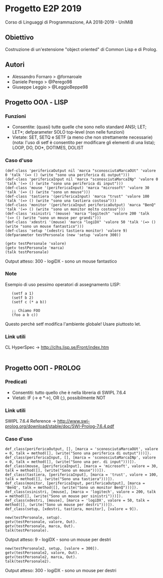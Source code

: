 # Progetto E2P 2019
Corso di Linguaggi di Programmazione, AA 2018-2019 - UniMiB

## Obiettivo
Costruzione di un'estensione "object oriented" di Common Lisp e di Prolog.

## Autori
- Alessandro Fornaro > @fornaroale <br />
- Daniele Perego > @Perego98 <br />
- Giuseppe Leggio > @LeggioBeppe98

## Progetto OOΛ - LISP

### Funzioni
* Consentite: (quasi) tutte quelle che sono nello standard ANSI; LET; LET*; defparameter SOLO top-level (non nelle funzioni)
* Vietate: SET, SETQ e SETF (a meno che non strettamente necessarie) (nota: l'uso di setf è consentito per modificare gli elementi di una lista); LOOP, DO, DO*, DOTIMES, DOLIST

### Caso d'uso
```
(def-class 'perifericaOutput nil 'marca "sconosciutaMarcaOUt" 'valore 0 'talk '(=> () (write "sono una periferica di output")))
(def-class 'perifericaInput nil 'marca "sconosciutaMarcaINp" 'valore 0 'talk '(=> () (write "sono una periferica di input")))
(def-class 'mouse '(perifericaInput) 'marca "microsoft" 'valore 30 'talk '(=> () (write "sono un mouse")))
(def-class 'tastiera '(perifericaInput) 'marca "trust" 'valore 100 'talk '(=> () (write "sono una tastiera costosa")))
(def-class 'monitor '(perifericaInput perifericaOutput) 'marca "BenQ" 'talk '(=> () (write "sono un monitor molto costoso")))
(def-class 'xsinistri '(mouse) 'marca "logitech" 'valore 200 'talk '(=> () (write "sono un mouse per grandi")))
(def-class 'xdestri '(mouse) 'marca "logiDX" 'valore 50 'talk '(=> () (write "sono un mouse fantastico")))
(def-class 'setup '(xdestri tastiera monitor) 'valore 9)
(defparameter testPersonale (new 'setup 'valore 300))

(getv testPersonale 'valore)
(getv testPersonale 'marca)
(talk testPersonale)
```
Output atteso: 300 - logiDX - sono un mouse fantastico

### Note
Esempio di uso pessimo operatori di assegnamento LISP:
```(progn
   (setf a 1)
   (setf b 2)
   (setf c (* a b))
   
   ;; Chiamo FOO
   (foo a b c))
```
Questo perchè setf modifica l'ambiente globale! Usare piuttosto let.
   
### Link utili
CL HyperSpec -> http://clhs.lisp.se/Front/index.htm <br /><br />

## Progetto OOΠ - PROLOG

### Predicati
* Consentiti: tutto quello che è nella libreria di SWIPL 7.6.4
* Vietati: IF (-> e *->), OR (;), possibilmente NOT

### Link utili
SWIPL 7.6.4 Reference  -> http://www.swi-prolog.org/download/stable/doc/SWI-Prolog-7.6.4.pdf <br />

### Caso d'uso
```
def_class(perifericaOutput, [], [marca = 'sconosciutaMarcaOUt', valore = 0, talk = method([], (write("Sono una periferica di output")))]).
def_class(perifericaInput, [], [marca = 'sconosciutaMarcaINp', valore = 0, talk = method([], (write("Sono una per. di input")))]).
def_class(mouse, [perifericaInput], [marca = 'microsoft', valore = 30, talk = method([], (write("Sono un mouse")))]).
def_class(tastiera, [perifericaInput], [marca = 'trust', valore = 100, talk = method([], (write("Sono una tastiera")))]).
def_class(monitor, [perifericaInput, perifericaOutput], [marca = 'BenQ', talk = method([], (write("Sono un monitor BenQ")))]).
def_class(xsinistri, [mouse], [marca = 'logitech', valore = 200, talk = method([], (write("Sono un mouse per sinistri")))]).
def_class(xdestri, [mouse], [marca = 'logiDX', valore = 50, talk = method([], (write("Sono un mouse per destri")))]).
def_class(setup, [xdestri, tastiera, monitor], [valore = 9]).

new(testPersonale, setup).
getv(testPersonale, valore, Out).
getv(testPersonale, marca, Out).
talk(testPersonale).
```
Output atteso: 9 - logiDX - sono un mouse per destri
```
new(testPersonale2, setup, [valore = 300]).
getv(testPersonale2, valore, Out).
getv(testPersonale2, marca, Out).
talk(testPersonale2).
```
Output atteso: 300 - logiDX - sono un mouse per destri
